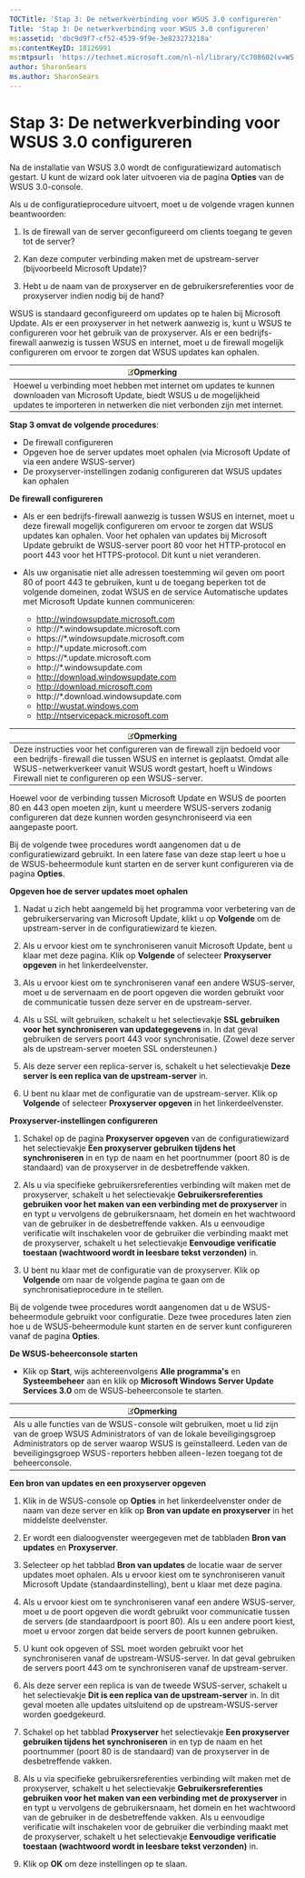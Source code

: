 ```yaml
---
TOCTitle: 'Stap 3: De netwerkverbinding voor WSUS 3.0 configureren'
Title: 'Stap 3: De netwerkverbinding voor WSUS 3.0 configureren'
ms:assetid: 'dbc9d9f7-cf52-4539-9f9e-3e823273218a'
ms:contentKeyID: 18126991
ms:mtpsurl: 'https://technet.microsoft.com/nl-nl/library/Cc708602(v=WS.10)'
author: SharonSears
ms.author: SharonSears
---
```


Stap 3: De netwerkverbinding voor WSUS 3.0 configureren
=======================================================

Na de installatie van WSUS 3.0 wordt de configuratiewizard automatisch gestart. U kunt de wizard ook later uitvoeren via de pagina **Opties** van de WSUS 3.0-console.

Als u de configuratieprocedure uitvoert, moet u de volgende vragen kunnen beantwoorden:

1. Is de firewall van de server geconfigureerd om clients toegang te geven tot de server?

2. Kan deze computer verbinding maken met de upstream-server (bijvoorbeeld Microsoft Update)?

3. Hebt u de naam van de proxyserver en de gebruikersreferenties voor de proxyserver indien nodig bij de hand?

WSUS is standaard geconfigureerd om updates op te halen bij Microsoft Update. Als er een proxyserver in het netwerk aanwezig is, kunt u WSUS te configureren voor het gebruik van de proxyserver. Als er een bedrijfs-firewall aanwezig is tussen WSUS en internet, moet u de firewall mogelijk configureren om ervoor te zorgen dat WSUS updates kan ophalen.

| ![](/security-updates/images/Cc708602.note(WS.10).gif)Opmerking                                                                                                                               |
|----------------------------------------------------------------------------------------------------------------------------------------------------------------------------------------------------------|
| Hoewel u verbinding moet hebben met internet om updates te kunnen downloaden van Microsoft Update, biedt WSUS u de mogelijkheid updates te importeren in netwerken die niet verbonden zijn met internet. |

**Stap 3 omvat de volgende procedures**:

-   De firewall configureren
-   Opgeven hoe de server updates moet ophalen (via Microsoft Update of via een andere WSUS-server)
-   De proxyserver-instellingen zodanig configureren dat WSUS updates kan ophalen

**De firewall configureren**
-   Als er een bedrijfs-firewall aanwezig is tussen WSUS en internet, moet u deze firewall mogelijk configureren om ervoor te zorgen dat WSUS updates kan ophalen. Voor het ophalen van updates bij Microsoft Update gebruikt de WSUS-server poort 80 voor het HTTP-protocol en poort 443 voor het HTTPS-protocol. Dit kunt u niet veranderen.

-   Als uw organisatie niet alle adressen toestemming wil geven om poort 80 of poort 443 te gebruiken, kunt u de toegang beperken tot de volgende domeinen, zodat WSUS en de service Automatische updates met Microsoft Update kunnen communiceren:

    -   http://windowsupdate.microsoft.com
    -   http://\*.windowsupdate.microsoft.com
    -   https://\*.windowsupdate.microsoft.com
    -   http://\*.update.microsoft.com
    -   https://\*.update.microsoft.com
    -   http://\*.windowsupdate.com
    -   http://download.windowsupdate.com
    -   http://download.microsoft.com
    -   http://\*.download.windowsupdate.com
    -   http://wustat.windows.com
    -   http://ntservicepack.microsoft.com

| ![](/security-updates/images/Cc708602.note(WS.10).gif)Opmerking                                                                                                                                                                                           |
|----------------------------------------------------------------------------------------------------------------------------------------------------------------------------------------------------------------------------------------------------------------------|
| Deze instructies voor het configureren van de firewall zijn bedoeld voor een bedrijfs-firewall die tussen WSUS en internet is geplaatst. Omdat alle WSUS-netwerkverkeer vanuit WSUS wordt gestart, hoeft u Windows Firewall niet te configureren op een WSUS-server. |

Hoewel voor de verbinding tussen Microsoft Update en WSUS de poorten 80 en 443 open moeten zijn, kunt u meerdere WSUS-servers zodanig configureren dat deze kunnen worden gesynchroniseerd via een aangepaste poort.

Bij de volgende twee procedures wordt aangenomen dat u de configuratiewizard gebruikt. In een latere fase van deze stap leert u hoe u de WSUS-beheermodule kunt starten en de server kunt configureren via de pagina **Opties**.

**Opgeven hoe de server updates moet ophalen**
1.  Nadat u zich hebt aangemeld bij het programma voor verbetering van de gebruikerservaring van Microsoft Update, klikt u op **Volgende** om de upstream-server in de configuratiewizard te kiezen.

2.  Als u ervoor kiest om te synchroniseren vanuit Microsoft Update, bent u klaar met deze pagina. Klik op **Volgende** of selecteer **Proxyserver opgeven** in het linkerdeelvenster.

3.  Als u ervoor kiest om te synchroniseren vanaf een andere WSUS-server, moet u de servernaam en de poort opgeven die worden gebruikt voor de communicatie tussen deze server en de upstream-server.

4.  Als u SSL wilt gebruiken, schakelt u het selectievakje **SSL gebruiken voor het synchroniseren van updategegevens** in. In dat geval gebruiken de servers poort 443 voor synchronisatie. (Zowel deze server als de upstream-server moeten SSL ondersteunen.)

5.  Als deze server een replica-server is, schakelt u het selectievakje **Deze server is een replica van de upstream-server** in.

6.  U bent nu klaar met de configuratie van de upstream-server. Klik op **Volgende** of selecteer **Proxyserver opgeven** in het linkerdeelvenster.

**Proxyserver-instellingen configureren**
1.  Schakel op de pagina **Proxyserver opgeven** van de configuratiewizard het selectievakje **Een proxyserver gebruiken tijdens het synchroniseren** in en typ de naam en het poortnummer (poort 80 is de standaard) van de proxyserver in de desbetreffende vakken.

2.  Als u via specifieke gebruikersreferenties verbinding wilt maken met de proxyserver, schakelt u het selectievakje **Gebruikersreferenties gebruiken voor het maken van een verbinding met de proxyserver** in en typt u vervolgens de gebruikersnaam, het domein en het wachtwoord van de gebruiker in de desbetreffende vakken. Als u eenvoudige verificatie wilt inschakelen voor de gebruiker die verbinding maakt met de proxyserver, schakelt u het selectievakje **Eenvoudige verificatie toestaan (wachtwoord wordt in leesbare tekst verzonden)** in.

3.  U bent nu klaar met de configuratie van de proxyserver. Klik op **Volgende** om naar de volgende pagina te gaan om de synchronisatieprocedure in te stellen.

Bij de volgende twee procedures wordt aangenomen dat u de WSUS-beheermodule gebruikt voor configuratie. Deze twee procedures laten zien hoe u de WSUS-beheermodule kunt starten en de server kunt configureren vanaf de pagina **Opties**.

**De WSUS-beheerconsole starten**
-   Klik op **Start**, wijs achtereenvolgens **Alle programma's** en **Systeembeheer** aan en klik op **Microsoft Windows Server Update Services 3.0** om de WSUS-beheerconsole te starten.

| ![](/security-updates/images/Cc708602.note(WS.10).gif)Opmerking                                                                                                                                                                                                                            |
|-------------------------------------------------------------------------------------------------------------------------------------------------------------------------------------------------------------------------------------------------------------------------------------------------------|
| Als u alle functies van de WSUS-console wilt gebruiken, moet u lid zijn van de groep WSUS Administrators of van de lokale beveiligingsgroep Administrators op de server waarop WSUS is geïnstalleerd. Leden van de beveiligingsgroep WSUS-reporters hebben alleen-lezen toegang tot de beheerconsole. |

**Een bron van updates en een proxyserver opgeven**
1.  Klik in de WSUS-console op **Opties** in het linkerdeelvenster onder de naam van deze server en klik op **Bron van update en proxyserver** in het middelste deelvenster.

2.  Er wordt een dialoogvenster weergegeven met de tabbladen **Bron van updates** en **Proxyserver**.

3.  Selecteer op het tabblad **Bron van updates** de locatie waar de server updates moet ophalen. Als u ervoor kiest om te synchroniseren vanuit Microsoft Update (standaardinstelling), bent u klaar met deze pagina.

4.  Als u ervoor kiest om te synchroniseren vanaf een andere WSUS-server, moet u de poort opgeven die wordt gebruikt voor communicatie tussen de servers (de standaardpoort is poort 80). Als u een andere poort kiest, moet u ervoor zorgen dat beide servers de poort kunnen gebruiken.

5.  U kunt ook opgeven of SSL moet worden gebruikt voor het synchroniseren vanaf de upstream-WSUS-server. In dat geval gebruiken de servers poort 443 om te synchroniseren vanaf de upstream-server.

6.  Als deze server een replica is van de tweede WSUS-server, schakelt u het selectievakje **Dit is een replica van de upstream-server** in. In dit geval moeten alle updates uitsluitend op de upstream-WSUS-server worden goedgekeurd.

7.  Schakel op het tabblad **Proxyserver** het selectievakje **Een proxyserver gebruiken tijdens het synchroniseren** in en typ de naam en het poortnummer (poort 80 is de standaard) van de proxyserver in de desbetreffende vakken.

8.  Als u via specifieke gebruikersreferenties verbinding wilt maken met de proxyserver, schakelt u het selectievakje **Gebruikersreferenties gebruiken voor het maken van een verbinding met de proxyserver** in en typt u vervolgens de gebruikersnaam, het domein en het wachtwoord van de gebruiker in de desbetreffende vakken. Als u eenvoudige verificatie wilt inschakelen voor de gebruiker die verbinding maakt met de proxyserver, schakelt u het selectievakje **Eenvoudige verificatie toestaan (wachtwoord wordt in leesbare tekst verzonden)** in.

9.  Klik op **OK** om deze instellingen op te slaan.
